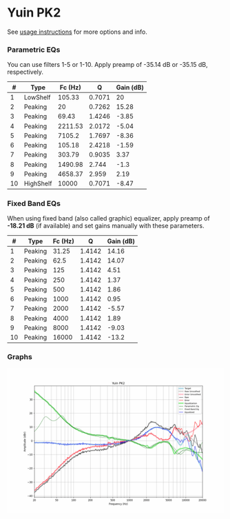 # Yuin PK2
See [usage instructions](https://github.com/jaakkopasanen/AutoEq#usage) for more options and info.

### Parametric EQs
You can use filters 1-5 or 1-10. Apply preamp of -35.14 dB or -35.15 dB, respectively.

|   # | Type      |   Fc (Hz) |      Q |   Gain (dB) |
|-----|-----------|-----------|--------|-------------|
|   1 | LowShelf  |    105.33 | 0.7071 |       20    |
|   2 | Peaking   |     20    | 0.7262 |       15.28 |
|   3 | Peaking   |     69.43 | 1.4246 |       -3.85 |
|   4 | Peaking   |   2211.53 | 2.0172 |       -5.04 |
|   5 | Peaking   |   7105.2  | 1.7697 |       -8.36 |
|   6 | Peaking   |    105.18 | 2.4218 |       -1.59 |
|   7 | Peaking   |    303.79 | 0.9035 |        3.37 |
|   8 | Peaking   |   1490.98 | 2.744  |       -1.3  |
|   9 | Peaking   |   4658.37 | 2.959  |        2.19 |
|  10 | HighShelf |  10000    | 0.7071 |       -8.47 |

### Fixed Band EQs
When using fixed band (also called graphic) equalizer, apply preamp of **-18.21 dB** (if available) and set gains manually with these parameters.

|   # | Type    |   Fc (Hz) |      Q |   Gain (dB) |
|-----|---------|-----------|--------|-------------|
|   1 | Peaking |     31.25 | 1.4142 |       14.16 |
|   2 | Peaking |     62.5  | 1.4142 |       14.07 |
|   3 | Peaking |    125    | 1.4142 |        4.51 |
|   4 | Peaking |    250    | 1.4142 |        1.37 |
|   5 | Peaking |    500    | 1.4142 |        1.86 |
|   6 | Peaking |   1000    | 1.4142 |        0.95 |
|   7 | Peaking |   2000    | 1.4142 |       -5.57 |
|   8 | Peaking |   4000    | 1.4142 |        1.89 |
|   9 | Peaking |   8000    | 1.4142 |       -9.03 |
|  10 | Peaking |  16000    | 1.4142 |      -13.2  |

### Graphs
![](./Yuin%20PK2.png)
